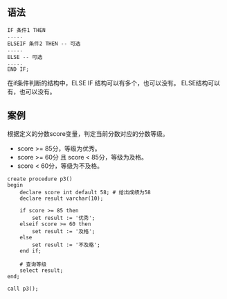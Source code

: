 ## 语法

```mysql
IF 条件1 THEN
.....
ELSEIF 条件2 THEN -- 可选
.....
ELSE -- 可选
.....
END IF;
```

在if条件判断的结构中，ELSE IF 结构可以有多个，也可以没有。 ELSE结构可以有，也可以没有。

## 案例

根据定义的分数score变量，判定当前分数对应的分数等级。 

* score >= 85分，等级为优秀。
*  score >= 60分 且 score < 85分，等级为及格。 
* score < 60分，等级为不及格。

```mysql
create procedure p3() 
begin
	declare score int default 58; # 给出成绩为58
	declare result varchar(10);
	
	if score >= 85 then
		set result := '优秀';
	elseif score >= 60 then
		set result := '及格';
	else
		set result := '不及格';
	end if;
	
	# 查询等级
	select result;
end;

call p3();


```

